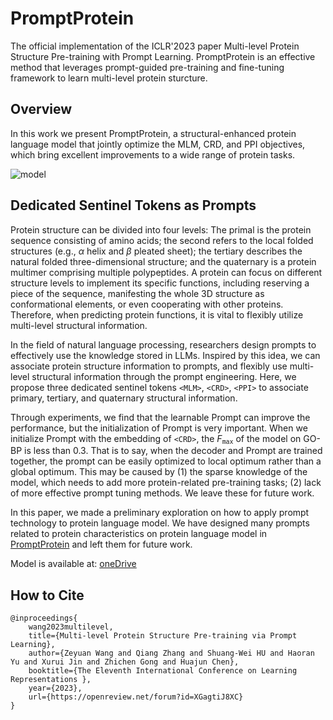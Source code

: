 # PromptProtein
The official implementation of the ICLR'2023 paper Multi-level Protein Structure Pre-training with Prompt Learning. PromptProtein is an effective method that leverages prompt-guided pre-training and fine-tuning framework to learn multi-level protein sturcture.

## Overview
In this work we present PromptProtein, a structural-enhanced protein language model that jointly optimize the MLM, CRD, and PPI objectives, which bring excellent improvements to a wide range of protein tasks.

![model](./figure/model.png)

## Dedicated Sentinel Tokens as Prompts
Protein structure can be divided into four levels: The primal is the protein sequence consisting of amino acids; the second refers to the local folded structures (e.g., $\alpha$ helix and $\beta$ pleated sheet); the tertiary describes the natural folded three-dimensional structure; and the quaternary is a protein multimer comprising multiple polypeptides. A protein can focus on different structure levels to implement its specific functions, including reserving a piece of the sequence, manifesting the whole 3D structure as conformational elements, or even cooperating with other proteins. Therefore, when predicting protein functions, it is vital to flexibly utilize multi-level structural information. 

In the field of natural language processing, researchers design prompts to effectively use the knowledge stored in LLMs. Inspired by this idea, we can associate protein structure information to prompts, and flexibly use multi-level structural information through the prompt engineering. Here, we propose three dedicated sentinel tokens `<MLM>`, `<CRD>`, `<PPI>` to associate primary, tertiary, and quaternary structural information.

Through experiments, we find that the learnable Prompt can improve the performance, but the initialization of Prompt is very important. When we initialize Prompt with the embedding of `<CRD>`, the $F_{\mathtt{max}}$ of the model on GO-BP is less than 0.3. That is to say, when the decoder and Prompt are trained together, the prompt can be easily optimized to local optimum rather than a global optimum. This may be caused by (1) the sparse knowledge of the model, which needs to add more protein-related pre-training tasks; (2) lack of more effective prompt tuning methods. We leave these for future work.

In this paper, we made a preliminary exploration on how to apply prompt technology to protein language model. We have designed many prompts related to protein characteristics on protein language model in [PromptProtein](https://hicai-zju.github.io/PromptProtein/) and left them for future work.


Model is available at: [oneDrive](https://zjueducn-my.sharepoint.com/:u:/g/personal/yuanzew_zju_edu_cn/EWgFQ7W3aNpOn5XP_ZzQj3QBcVwxEdqgdgM4qLCvsjNqKA?e=eNVLcj)
## How to Cite
```
@inproceedings{
    wang2023multilevel,
    title={Multi-level Protein Structure Pre-training via Prompt Learning},
    author={Zeyuan Wang and Qiang Zhang and Shuang-Wei HU and Haoran Yu and Xurui Jin and Zhichen Gong and Huajun Chen},
    booktitle={The Eleventh International Conference on Learning Representations },
    year={2023},
    url={https://openreview.net/forum?id=XGagtiJ8XC}
}
```
